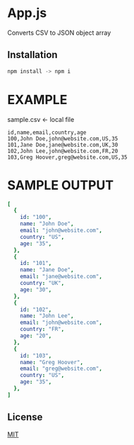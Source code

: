 # App.js

Converts CSV to JSON object array

## Installation

```js script
npm install -> npm i
```

# EXAMPLE

sample.csv <- local file

```console
id,name,email,country,age
100,John Doe,john@website.com,US,35
101,Jane Doe,jane@website.com,UK,30
102,John Lee,john@website.com,FR,20
103,Greg Hoover,greg@website.com,US,35
```

# SAMPLE OUTPUT

```yaml
[
  {
    id: "100",
    name: "John Doe",
    email: "john@website.com",
    country: "US",
    age: "35",
  },
  {
    id: "101",
    name: "Jane Doe",
    email: "jane@website.com",
    country: "UK",
    age: "30",
  },
  {
    id: "102",
    name: "John Lee",
    email: "john@website.com",
    country: "FR",
    age: "20",
  },
  {
    id: "103",
    name: "Greg Hoover",
    email: "greg@website.com",
    country: "US",
    age: "35",
  },
]
```

## License

[MIT](https://choosealicense.com/licenses/mit/)
